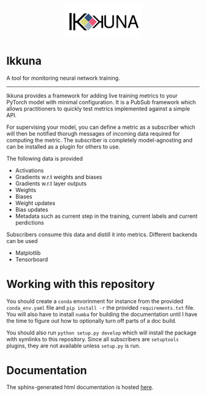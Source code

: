 <p align="center">
<img src="https://github.com/Peltarion/ai_ikkuna/raw/master/logo/ikkuna_logo.svg" alt="logo" width="200"/>
</p>

# Ikkuna
A tool for monitoring neural network training.

---

Ikkuna provides a framework for adding live training metrics to your PyTorch
model with minimal configuration. It is a PubSub framework which allows
practitioners to quickly test metrics implemented against a simple API.

For supervising your model, you can define a metric as a subscriber which will
then be notified thorugh messages of incoming data required for computing the
metric. The subscriber is completely model-agnosting and can be installed as a
plugin for others to use.

The following data is provided

* Activations
* Gradients w.r.t weights and biases
* Gradients w.r.t layer outputs
* Weights
* Biases
* Weight updates
* Bias updates
* Metadata such as current step in the training, current labels and current
  perdictions

Subscribers consume this data and distill it into metrics. Different backends can be
used

* Matplotlib
* Tensorboard

# Working with this repository

You should create a `conda` envorinment for instance from the provided `conda_env.yaml` file and
`pip install -r` the provided `requirements.txt` file. You will also have to
install `numba` for building the documentation until I have the time to figure
out how to optionally turn off parts of a doc build.

You should also run `python setup.py develop` which will install the package
with symlinks to this repository. Since all subscribers are `setuptools` plugins, they are
not available unless `setup.py` is run.

# Documentation
The sphinx-generated html documentation is hosted [here](https://peltarion.github.io/ai_ikkuna/).
